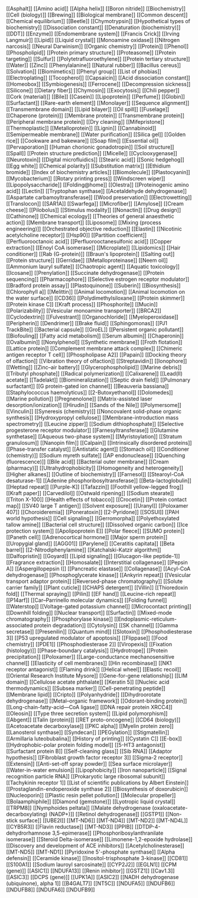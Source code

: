 [[Asphalt]]
[[Amino acid]]
[[Alpha helix]]
[[Boron nitride]]
[[Biochemistry]]
[[Cell (biology)]]
[[Brewing]]
[[Biological membrane]]
[[Common descent]]
[[Chemical equilibrium]]
[[Beetle]]
[[Chymotrypsin]]
[[Hypothetical types of biochemistry]]
[[Dissociation constant]]
[[Denaturation (biochemistry)]]
[[DDT]]
[[Enzyme]]
[[Endomembrane system]]
[[Francis Crick]]
[[Irving Langmuir]]
[[Lipid]]
[[Liquid crystal]]
[[Monoamine oxidase]]
[[Nitrogen narcosis]]
[[Neural Darwinism]]
[[Organic chemistry]]
[[Protein]]
[[Phenol]]
[[Phospholipid]]
[[Protein primary structure]]
[[Proteasome]]
[[Protein targeting]]
[[Sulfur]]
[[Polytetrafluoroethylene]]
[[Protein tertiary structure]]
[[Water]]
[[Zinc]]
[[Phenylalanine]]
[[Natural rubber]]
[[Bacillus cereus]]
[[Solvation]]
[[Biomimetics]]
[[Phenyl group]]
[[List of phobias]]
[[Electroplating]]
[[Tocopherol]]
[[Capsaicin]]
[[Acid dissociation constant]]
[[Homeobox]]
[[Symbiogenesis]]
[[Ferrocene]]
[[Decompression sickness]]
[[Silicone]]
[[Dietary fiber]]
[[Chymosin]]
[[Exocytosis]]
[[Chili pepper]]
[[Cork (material)]]
[[Bile]]
[[Casein]]
[[Lipoprotein]]
[[Perfume]]
[[Globin]]
[[Surfactant]]
[[Rare-earth element]]
[[Monolayer]]
[[Sequence alignment]]
[[Transmembrane domain]]
[[Lipid bilayer]]
[[Oil spill]]
[[Fuselage]]
[[Chaperone (protein)]]
[[Membrane protein]]
[[Transmembrane protein]]
[[Peripheral membrane protein]]
[[Dry cleaning]]
[[Mifepristone]]
[[Thermoplastic]]
[[Metalloprotein]]
[[Lignin]]
[[Cannabinoid]]
[[Semipermeable membrane]]
[[Water purification]]
[[Silica gel]]
[[Golden rice]]
[[Cookware and bakeware]]
[[Soap film]]
[[Essential oil]]
[[Pervaporation]]
[[Human chorionic gonadotropin]]
[[Soil structure]]
[[Spall]]
[[Protein structure prediction]]
[[Micelle]]
[[Cyclooxygenase]]
[[Neurotoxin]]
[[Digital microfluidics]]
[[Stearic acid]]
[[Sonic hedgehog]]
[[Egg white]]
[[Chemical polarity]]
[[Substitution matrix]]
[[Ethidium bromide]]
[[Index of biochemistry articles]]
[[Biomolecule]]
[[Plastocyanin]]
[[Mycobacterium]]
[[Rotary printing press]]
[[Windscreen wiper]]
[[Lipopolysaccharide]]
[[Folding@home]]
[[Olestra]]
[[Proteinogenic amino acid]]
[[Lectin]]
[[Tryptophan synthase]]
[[Acetaldehyde dehydrogenase]]
[[Aspartate carbamoyltransferase]]
[[Wood preservation]]
[[Electrowetting]]
[[Translocon]]
[[SAR1A]]
[[Swarfega]]
[[Microfiber]]
[[Amylose]]
[[Cream cheese]]
[[Pilobolus]]
[[Stimulus modality]]
[[Nonactin]]
[[Drug design]]
[[Cathinone]]
[[Chemical ecology]]
[[Theories of general anaesthetic action]]
[[Membrane transport]]
[[Liposome]]
[[Mixing (process engineering)]]
[[Orchestrated objective reduction]]
[[Elastin]]
[[Nicotinic acetylcholine receptor]]
[[Hsp90]]
[[Partition coefficient]]
[[Perfluorooctanoic acid]]
[[Perfluorooctanesulfonic acid]]
[[Copper extraction]]
[[Enoyl CoA isomerase]]
[[Microplate]]
[[Lipidomics]]
[[Hair conditioner]]
[[Rab (G-protein)]]
[[Braun's lipoprotein]]
[[Salting out]]
[[Protein structure]]
[[Gerridae]]
[[Metalloproteinase]]
[[Neem oil]]
[[Ammonium lauryl sulfate]]
[[Chaotropic agent]]
[[Aquatic toxicology]]
[[Icosane]]
[[Prenylation]]
[[Succinate dehydrogenase]]
[[Protein sequencing]]
[[Pharmacophore]]
[[Selective estrogen receptor modulator]]
[[Bradford protein assay]]
[[Plastoquinone]]
[[Suberin]]
[[Biosynthesis]]
[[Chlorophyll a]]
[[Melittin]]
[[Animal locomotion]]
[[Animal locomotion on the water surface]]
[[CD36]]
[[Polydimethylsiloxane]]
[[Protein skimmer]]
[[Protein kinase C]]
[[Kraft process]]
[[Phosphorite]]
[[Mucin]]
[[Polarizability]]
[[Vesicular monoamine transporter]]
[[BRCA2]]
[[Cyclodextrin]]
[[Fulvestrant]]
[[Organochloride]]
[[Myeloperoxidase]]
[[Peripherin]]
[[Dendrimer]]
[[Brake fluid]]
[[Sphingomonas]]
[[PJ1 TrackBite]]
[[Bacterial capsule]]
[[GroEL]]
[[Persistent organic pollutant]]
[[Biofouling]]
[[Fatty acid metabolism]]
[[Serum albumin]]
[[Chaperonin]]
[[Ovalbumin]]
[[Nonylphenol]]
[[Synthetic membrane]]
[[Froth flotation]]
[[Lattice protein]]
[[Complement membrane attack complex]]
[[Chimeric antigen receptor T cell]]
[[Phospholipase A2]]
[[Papain]]
[[Docking theory of olfaction]]
[[Vibration theory of olfaction]]
[[Streptavidin]]
[[Ionophore]]
[[Wetting]]
[[Zinc–air battery]]
[[Glycerophospholipid]]
[[Marine debris]]
[[Tributyl phosphate]]
[[Radical polymerization]]
[[Calixarene]]
[[Lead(II) acetate]]
[[Tadelakt]]
[[Biomineralization]]
[[Septic drain field]]
[[Pulmonary surfactant]]
[[G protein-gated ion channel]]
[[Beauveria bassiana]]
[[Staphylococcus haemolyticus]]
[[2-Butoxyethanol]]
[[Dolomedes]]
[[Marine pollution]]
[[Pregnenolone]]
[[Matrix-assisted laser desorption/ionization]]
[[Hirudin]]
[[Sands of the Nile]]
[[Polymersome]]
[[Vinculin]]
[[Syneresis (chemistry)]]
[[Noncovalent solid-phase organic synthesis]]
[[Hydroxypropyl cellulose]]
[[Membrane-introduction mass spectrometry]]
[[Leucine zipper]]
[[Sodium dithiophosphate]]
[[Selective progesterone receptor modulator]]
[[Farnesyltransferase]]
[[Glutamine synthetase]]
[[Aqueous two-phase system]]
[[Myristoylation]]
[[Stratum granulosum]]
[[Nanopin film]]
[[Calpain]]
[[Intrinsically disordered proteins]]
[[Phase-transfer catalyst]]
[[Antistatic agent]]
[[Stomach oil]]
[[Conditioner (chemistry)]]
[[Sodium myreth sulfate]]
[[AP endonuclease]]
[[Quenching (fluorescence)]]
[[Bile acid]]
[[Bacterial outer membrane]]
[[Cream (pharmacy)]]
[[Ultrahydrophobicity]]
[[Homogeneity and heterogeneity]]
[[Higher alkanes]]
[[Outline of biochemistry]]
[[Farnesol]]
[[Stearoyl-CoA desaturase-1]]
[[Adenine phosphoribosyltransferase]]
[[Beta-lactoglobulin]]
[[Heptad repeat]]
[[Purple-K]]
[[Tafazzin]]
[[Foothill yellow-legged frog]]
[[Kraft paper]]
[[Carvedilol]]
[[Ostwald ripening]]
[[Sodium stearate]]
[[Triton X-100]]
[[Health effects of tobacco]]
[[Crocetin]]
[[Protein contact map]]
[[SV40 large T antigen]]
[[Solvent exposure]]
[[Uranyl]]
[[Poloxamer 407]]
[[Choroideremia]]
[[Poneratoxin]]
[[2-Pyridone]]
[[SOSUI]]
[[PAH world hypothesis]]
[[Cell signaling]]
[[Gerromorpha]]
[[Polyethoxylated tallow amine]]
[[Bacterial cell structure]]
[[Dissolved organic carbon]]
[[Ice protection system]]
[[Apolipoprotein E]]
[[Polar fleece]]
[[SUMO protein]]
[[Paneth cell]]
[[Adrenocortical hormone]]
[[Major sperm protein]]
[[Uropygial gland]]
[[AGG01]]
[[Parylene]]
[[Ceratitis capitata]]
[[Beta barrel]]
[[2-Nitrodiphenylamine]]
[[Katchalski-Katzir algorithm]]
[[Dalfopristin]]
[[Goyard]]
[[Lipid signaling]]
[[Glucagon-like peptide-1]]
[[Fragrance extraction]]
[[Homosalate]]
[[Interstitial collagenase]]
[[Pepsin A]]
[[Aspergillopepsin I]]
[[Pancreatic elastase]]
[[Collagenase]]
[[Acyl-CoA dehydrogenase]]
[[Phosphoglycerate kinase]]
[[Ankyrin repeat]]
[[Vesicular transport adaptor protein]]
[[Reversed-phase chromatography]]
[[Solute carrier family]]
[[Plant cuticle]]
[[CHAPS detergent]]
[[Villin]]
[[Thioredoxin fold]]
[[Thermal spraying]]
[[Pilin]]
[[EF hand]]
[[Leucine-rich repeat]]
[[P14arf]]
[[Car–Parrinello molecular dynamics]]
[[Folding funnel]]
[[Waterstop]]
[[Voltage-gated potassium channel]]
[[Microcontact printing]]
[[Downhill folding]]
[[Nuclear transport]]
[[Surfactin]]
[[Mixed-mode chromatography]]
[[Phosphorylase kinase]]
[[Endoplasmic-reticulum-associated protein degradation]]
[[Cytolysin]]
[[SK channel]]
[[Gamma secretase]]
[[Presenilin]]
[[Quantum mind]]
[[Slotoxin]]
[[Phosphodiesterase 3]]
[[P53 upregulated modulator of apoptosis]]
[[Flippase]]
[[Food chemistry]]
[[PDE1]]
[[Phosphodiesterase 2]]
[[Viropexis]]
[[Fixation (histology)]]
[[Phase-boundary catalysis]]
[[Hydrotrope]]
[[Protein precipitation]]
[[Poloxamer]]
[[Large-conductance mechanosensitive channel]]
[[Elasticity of cell membranes]]
[[Hin recombinase]]
[[NK1 receptor antagonist]]
[[Flaming drink]]
[[Helical wheel]]
[[Elastic recoil]]
[[Oriental Research Institute Mysore]]
[[Gene-for-gene relationship]]
[[LIM domain]]
[[Cellulose acetate phthalate]]
[[Keratin 5]]
[[Nucleic acid thermodynamics]]
[[Subsea marker]]
[[Cell-penetrating peptide]]
[[Membrane lipid]]
[[Cripto]]
[[Polyanhydride]]
[[Dihydroorotate dehydrogenase]]
[[Metal–organic framework]]
[[Odorant-binding protein]]
[[Long-chain-fatty-acid—CoA ligase]]
[[DNA repair protein XRCC4]]
[[Oleosin]]
[[Type three secretion system]]
[[Lipid polymorphism]]
[[Abgent]]
[[Talin (protein)]]
[[RET proto-oncogene]]
[[CD64 (biology)]]
[[Acetoacetate decarboxylase]]
[[PKC alpha]]
[[Myelin protein zero]]
[[Lanosterol synthase]]
[[Syndecan]]
[[PEGylation]]
[[Stigmatellin]]
[[Armillaria luteobubalina]]
[[History of printing]]
[[Cystatin C]]
[[E-box]]
[[Hydrophobic-polar protein folding model]]
[[5-HT3 antagonist]]
[[Surfactant protein B]]
[[Self-cleaning glass]]
[[Sib RNA]]
[[Adaptor hypothesis]]
[[Fibroblast growth factor receptor 3]]
[[Sigma-2 receptor]]
[[Extensin]]
[[Anti-set-off spray powder]]
[[Sea surface microlayer]]
[[Water-in-water emulsion]]
[[Lipophobicity]]
[[Iron nanoparticle]]
[[Signal recognition particle RNA]]
[[Prokaryotic large ribosomal subunit]]
[[Tachykinin receptor 1]]
[[List of scientific publications by Albert Einstein]]
[[Prostaglandin-endoperoxide synthase 2]]
[[Biosynthesis of doxorubicin]]
[[Nucleoporin]]
[[Plastic resin pellet pollution]]
[[Molecular propeller]]
[[Bolaamphiphile]]
[[Diamond (gemstone)]]
[[Lyotropic liquid crystal]]
[[TRPM8]]
[[Nymphoides peltata]]
[[Malate dehydrogenase (oxaloacetate-decarboxylating) (NADP+)]]
[[Retinol dehydrogenase]]
[[GSTP1]]
[[Non-stick surface]]
[[UBE2I]]
[[MT-ND6]]
[[MT-ND4]]
[[MT-ND2]]
[[MT-ND4L]]
[[CYB5R3]]
[[Flavin reductase]]
[[MT-ND3]]
[[PPIB]]
[[DTDP-4-dehydrorhamnose 3,5-epimerase]]
[[Phosphoribosylanthranilate isomerase]]
[[Steroid Delta-isomerase]]
[[Limonene-1,2-epoxide hydrolase]]
[[Discovery and development of ACE inhibitors]]
[[Acetylcholinesterase]]
[[MT-ND5]]
[[MT-ND1]]
[[Pyridoxine 5'-phosphate synthase]]
[[Alpha defensin]]
[[Ceramide kinase]]
[[Inositol-trisphosphate 3-kinase]]
[[CD81]]
[[S100A1]]
[[Sodium lauroyl sarcosinate]]
[[CYP2J2]]
[[EGLN1]]
[[CPM (gene)]]
[[ASIC1]]
[[NDUFA13]]
[[Renin inhibitor]]
[[GSTZ1]]
[[Cav1.3]]
[[ASIC3]]
[[DCPS (gene)]]
[[UPK1A]]
[[ASIC2]]
[[NADH dehydrogenase (ubiquinone), alpha 1]]
[[B4GALT7]]
[[NT5C]]
[[NDUFA5]]
[[NDUFB6]]
[[NDUFB8]]
[[NDUFA6]]
[[NDUFB9]]
